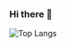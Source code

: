### Hi there 👋

![Top Langs](https://github-readme-stats.vercel.app/api/top-langs/?username=JPonchiroli&theme=tokyonight)
